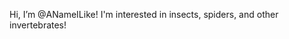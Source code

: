 Hi, I’m @ANameILike!
I'm interested in insects, spiders, and other invertebrates!

<!---
ANameILike/ANameILike is a ✨ special ✨ repository because its `README.md` (this file) appears on your GitHub profile.
You can click the Preview link to take a look at your changes.
--->
